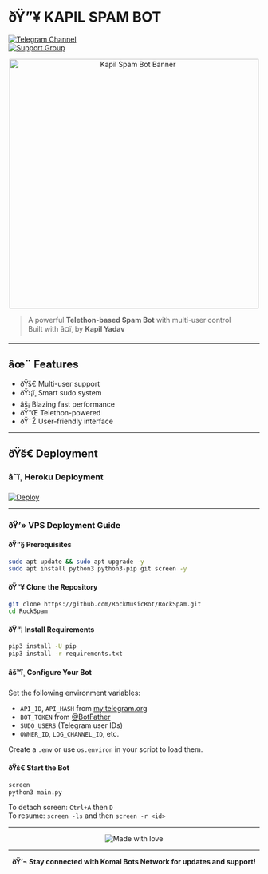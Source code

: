 
# ðŸ”¥ KAPIL SPAM BOT

[![Telegram Channel](https://img.shields.io/badge/Update%20Channel-KomalBotsNetwork-blue?style=flat&logo=telegram)](https://t.me/KomalBotsNetwork)  
[![Support Group](https://img.shields.io/badge/Support%20Group-KomalMusicRobotSupport-green?style=flat&logo=telegram)](https://t.me/KomalMusicRobotSupport)

<p align="center">
  <img src="https://files.catbox.moe/lg4old.jpg" alt="Kapil Spam Bot Banner" width="500px">
</p>

> A powerful **Telethon-based Spam Bot** with multi-user control  
> Built with â¤ï¸ by **Kapil Yadav**

---

## âœ¨ Features

- ðŸš€ Multi-user support  
- ðŸ›¡ï¸ Smart sudo system  
- âš¡ Blazing fast performance  
- ðŸ”Œ Telethon-powered  
- ðŸ˜Ž User-friendly interface

---

## ðŸš€ Deployment

### â˜ï¸ Heroku Deployment

[![Deploy](https://www.herokucdn.com/deploy/button.svg)](https://heroku.com/deploy?template=https://github.com/RockMusicBot/RockSpam.git)

---

### ðŸ’» VPS Deployment Guide

#### ðŸ”§ Prerequisites

```bash
sudo apt update && sudo apt upgrade -y
sudo apt install python3 python3-pip git screen -y
```

#### ðŸ“¥ Clone the Repository

```bash
git clone https://github.com/RockMusicBot/RockSpam.git
cd RockSpam
```

#### ðŸ“¦ Install Requirements

```bash
pip3 install -U pip
pip3 install -r requirements.txt
```

#### âš™ï¸ Configure Your Bot

Set the following environment variables:
- `API_ID`, `API_HASH` from [my.telegram.org](https://my.telegram.org)
- `BOT_TOKEN` from [@BotFather](https://t.me/BotFather)
- `SUDO_USERS` (Telegram user IDs)
- `OWNER_ID`, `LOG_CHANNEL_ID`, etc.

Create a `.env` or use `os.environ` in your script to load them.

#### ðŸš€ Start the Bot

```bash
screen
python3 main.py
```

To detach screen: `Ctrl+A` then `D`  
To resume: `screen -ls` and then `screen -r <id>`

---

<p align="center">
  <img src="https://img.shields.io/badge/Made%20with%20%E2%9D%A4%EF%B8%8F%20by-Kapil%20Yadav-red?style=for-the-badge" alt="Made with love">
</p>

---

<p align="center">
<b>ðŸ’¬ Stay connected with Komal Bots Network for updates and support!</b>
</p>
